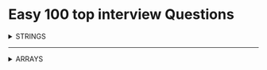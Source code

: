 # Easy 100 top interview Questions

<details>
<summary>STRINGS</summary>

<details>
<summary>Reverse String with O(1) SPACE</summary>

#### Instructions

    Write a function that reverses a string. The input string is given as an array of characters s.

    You must do this by modifying the input array in-place with O(1) extra memory.



    Example 1:

    Input: s = ["h","e","l","l","o"]
    Output: ["o","l","l","e","h"]

    Example 2:

    Input: s = ["H","a","n","n","a","h"]
    Output: ["h","a","n","n","a","H"]



    Constraints:

        1 <= s.length <= 105
        s[i] is a printable ascii character.

<details>
<summary>Solution</summary>

```
        j = -1
        i = 0
        while(i < (len(s)//2)):
            temp = s[i]
            s[i] = s[j]
            s[j] = temp
            j -=1
            i +=1

```

</details>

<details>
<summary>Runtime and Space Results</summary>

![Runtime](images/reverse_string_runtime.png)
![Space](images/reverse_string_space.png)

</details>
</details>

---

<details>
<summary>Valid Anagram</summary>

#### Instructions

    Given two strings s and t, return true if t is an anagram of s, and false otherwise.

    An Anagram is a word or phrase formed by rearranging the letters of a different word or phrase, typically using all the original letters exactly once.



    Example 1:

    Input: s = "anagram", t = "nagaram"
    Output: true

    Example 2:

    Input: s = "rat", t = "car"
    Output: false



    Constraints:

        1 <= s.length, t.length <= 5 * 104
        s and t consist of lowercase English letters.

<details>
<summary>Solution</summary>

```
class Solution:
    def isAnagram(self, s: str, t: str) -> bool:

        freq_dict = {}

        if len(s) != len(t):
            return False

        for x in range(len(s)):
            if s[x] not in freq_dict:
                freq_dict[s[x]] = 1
            else:
                freq_dict[s[x]] += 1

        for j in range(len(t)):
            if t[j] in freq_dict:
                freq_dict[t[j]] -=1


        for key, val in freq_dict.items():
            if val != 0:
                return False

        return True
```

</details>

<details>
<summary>Space/Time Results</summary>

![Runtime](images/valid_anagram_runtime.png)
![Space](images/valid_anagram_space.png)

</details>
</details>

---

<details>
<summary>Reverse Integer</summary>

<br>

#### Instructions

    Given a signed 32-bit integer x, return x with its digits reversed. If reversing x causes the value to go outside the signed 32-bit integer range [-2^31, 2^31 - 1], then return 0.

    Assume the environment does not allow you to store 64-bit integers (signed or unsigned).

    Example 1:

    Input: x = 123
    Output: 321

    Example 2:

    Input: x = -123
    Output: -321

    Example 3:

    Input: x = 120
    Output: 21

    Constraints:

        -2^31 <= x <= 2^31 - 1

<details>
<summary>Solution</summary>

```
class Solution:
    def reverse(self, x: int) -> int:
        j = math.pow(2, 31)

        if x < 0:
            negative_convert = abs(x)
            number = str(negative_convert)
            reversed_string = number[::-1]
            reversed_int = (int(reversed_string))
            if reversed_int > j:
                return 0
            return -abs(reversed_int)

        number = str(x)
        reversed_string = number[::-1]
        reversed_int = (int(reversed_string))
        if reversed_int > j:
                return 0
        return reversed_int

```

</details>

<details>
<summary>Space/Time Results</summary>

![Runtime](images/reverse_int.png)
![Space](images/reverser_int.png)

</details>

</details>

---

<details>
<summary>View First Unique Character in a String</summary>

<br>

#### Instructions

    Given a string s, find the first non-repeating character in it and return its index. If it does not exist, return -1.

    Example 1:

    Input: s = "leetcode"
    Output: 0

    Example 2:

    Input: s = "loveleetcode"
    Output: 2

    Example 3:

    Input: s = "aabb"
    Output: -1

    Constraints:

        1 <= s.length <= 105
        s consists of only lowercase English letters.

<details>
<summary>Solution</summary>

```
class Solution:
    def firstUniqChar(self, s: str) -> int:

        char_dict = {}

        for x in range(len(s)):

            if s[x] not in char_dict:
                char_dict[s[x]] = 1

            else:
                char_dict[s[x]] +=1
        # print(char_dict)


        for x, y in char_dict.items():
            if y == 1:
                print(x)
                return s.index(x)

        return -1
```

</details>

<details>
<summary>Runtime and Space Results</summary>

![Runtime](images/first_unique_char_in_string.png)
![Space](images/first_unique_char_space.png)

</details>
</details>

---

<details>
<summary>Valid Palidrome</summary>

<br>

#### Instructions

    A phrase is a palindrome if, after converting all uppercase letters into lowercase letters and removing all non-alphanumeric characters, it reads the same forward and backward. Alphanumeric characters include letters and numbers.

    Given a string s, return true if it is a palindrome, or false otherwise.

    Example 1:

    Input: s = "A man, a plan, a canal: Panama"
    Output: true
    Explanation: "amanaplanacanalpanama" is a palindrome.

    Example 2:

    Input: s = "race a car"
    Output: false
    Explanation: "raceacar" is not a palindrome.

    Example 3:

    Input: s = " "
    Output: true
    Explanation: s is an empty string "" after removing non-alphanumeric characters.
    Since an empty string reads the same forward and backward, it is a palindrome.

Constraints:

    1 <= s.length <= 2 * 105
    s consists only of printable ASCII characters.

<details>
<summary>Solution</summary>

```
class Solution:
    def isPalindrome(self, s: str) -> bool:

        only_chars = "".join(x for x in s if x.isalnum()).lower()
        reverse_str = only_chars[::-1]

        if only_chars == reverse_str:
            return True
        return False
```

</details>

<details>
<summary>Runtime and Space Results</summary>

![Runtime](images/valid_palidrome_runtime.png)
![Space](images/valid_palidrome-space.png)

</details>
</details>

## </details>

---

<details>
<summary>ARRAYS</summary>

<details>
<summary>Remove Duplicates from Sorted Array O(1)</summary>

    Given an integer array nums sorted in non-decreasing order, remove the duplicates in-place such that each unique element appears only once. The relative order of the elements should be kept the same.

    Since it is impossible to change the length of the array in some languages, you must instead have the result be placed in the first part of the array nums. More formally, if there are k elements after removing the duplicates, then the first k elements of nums should hold the final result. It does not matter what you leave beyond the first k elements.

    Return k after placing the final result in the first k slots of nums.

    Do not allocate extra space for another array. You must do this by modifying the input array in-place with O(1) extra memory.

    Custom Judge:

    The judge will test your solution with the following code:

    int[] nums = [...]; // Input array
    int[] expectedNums = [...]; // The expected answer with correct length

    int k = removeDuplicates(nums); // Calls your implementation

    assert k == expectedNums.length;
    for (int i = 0; i < k; i++) {
    assert nums[i] == expectedNums[i];
    }

    If all assertions pass, then your solution will be accepted.

    Example 1:

    Input: nums = [1,1,2]
    Output: 2, nums = [1,2,_]
    Explanation: Your function should return k = 2, with the first two elements of nums being 1 and 2 respectively.
    It does not matter what you leave beyond the returned k (hence they are underscores).

    Example 2:

    Input: nums = [0,0,1,1,1,2,2,3,3,4]
    Output: 5, nums = [0,1,2,3,4,_,_,_,_,_]
    Explanation: Your function should return k = 5, with the first five elements of nums being 0, 1, 2, 3, and 4 respectively.
    It does not matter what you leave beyond the returned k (hence they are underscores).

    Constraints:

        1 <= nums.length <= 3 * 104
        -100 <= nums[i] <= 100
        nums is sorted in non-decreasing order.

<br>

instructions

<details>
<summary>Solution</summary>

```
class Solution:
    def removeDuplicates(self, nums: List[int]) -> int:


        count_unique = 1
        unique = 0
        current = 1

        if len(nums) == 1:
            return 1

        while (current < len(nums)):

            if nums[current] == nums[unique]:
                nums.pop(current)

            else:
                unique = current
                count_unique += 1
                current = current + 1


        return count_unique
```

</details>

<details>
<summary>Runtime and Space Results</summary>

![Runtime](images/remove_Dups_sorted_array_runtime.png)
![Space](images/remove_Dups_sorted_array_space.png)

</details>
</details>

---

<details>

<!-- #### Title -->

<!-- <details>
<summary></summary>

<br>

instructions

<details>
<summary>Solution</summary>

```

```

</details>

<details>
<summary>Runtime and Space Results</summary>

![Runtime]
![Space]

</details>
</details>

<br> -->
